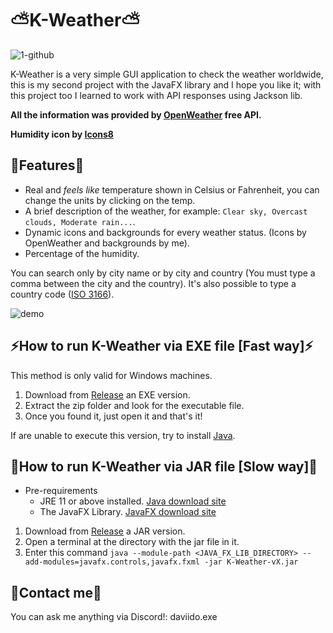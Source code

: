 # ⛅K-Weather⛅
![1-github](https://github.com/user-attachments/assets/1db1eea5-3999-48e5-b797-be2d8cf09c5c)

K-Weather is a very simple GUI application to check the weather worldwide, this is my second project with the JavaFX library and I hope you like it; with this project too I learned to work with API responses using Jackson lib. 

**All the information was provided by [OpenWeather](https://openweathermap.org/) free API.**

**Humidity icon by [Icons8](https://icons8.com/)**

## 🌟Features🌟
- Real and _feels like_ temperature shown in Celsius or Fahrenheit, you can change the units by clicking on the temp.
- A brief description of the weather, for example: `Clear sky, Overcast clouds, Moderate rain...`.
- Dynamic icons and backgrounds for every weather status. (Icons by OpenWeather and backgrounds by me).
- Percentage of the humidity.

You can search only by city name or by city and country (You must type a comma between the city and the country). It's also possible to type a country code ([ISO 3166](https://en.wikipedia.org/wiki/ISO_3166-2#Current_codes)).

![demo](https://github.com/user-attachments/assets/5f8b931f-585f-4803-9497-1f31cc3a7e20)

## ⚡How to run K-Weather via EXE file [Fast way]⚡
This method is only valid for Windows machines.

1. Download from [Release](https://github.com/su-Kaizen/K-Weather/releases/) an EXE version.
2. Extract the zip folder and look for the executable file.
3. Once you found it, just open it and that's it!

If are unable to execute this version, try to install [Java](https://www.java.com/en/download/manual.jsp).

## 🐌How to run K-Weather via JAR file [Slow way]🐌
- Pre-requirements
    - JRE 11 or above installed. [Java download site](https://www.java.com/en/download/manual.jsp)
    - The JavaFX Library. [JavaFX download site](https://gluonhq.com/products/javafx/)

1. Download from [Release](https://github.com/su-Kaizen/K-Weather/releases/) a JAR version.
2. Open a terminal at the directory with the jar file in it.
3. Enter this command ``` java --module-path <JAVA_FX_LIB_DIRECTORY> --add-modules=javafx.controls,javafx.fxml -jar K-Weather-vX.jar ```
## 👤Contact me👤
You can ask me anything via Discord!: daviido.exe
